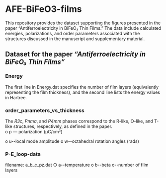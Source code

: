 # AFE-BiFeO3-films
This repository provides the dataset supporting the figures presented in the paper “Antiferroelectricity in BiFeO₃ Thin Films.” The data include calculated energies, polarizations, and order parameters associated with the structures discussed in the manuscript and supplementary material.
## Dataset for the paper *“Antiferroelectricity in BiFeO₃ Thin Films”*
### Energy
The first line in Energy.dat specifies the number of film layers (equivalently representing the film thickness), and the second line lists the energy values in Hartree.
### order_parameters_vs_thickness
The *R3c*, *Pnma*, and *P4mm* phases correspond to the R-like, O-like, and T-like structures, respectively, as defined in the paper.  
o p — polarization (μC/cm²)

o u--local mode amplitude
o w--octahedral rotation angles (rads)
### P-E_loop-data
filename: a_b_c_pz.dat
○ a--temperature
o b--beta
c--number of film layers
